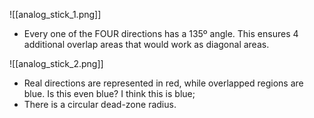  ![[analog_stick_1.png]]
- Every one of the FOUR directions has a 135º angle. This ensures 4 additional overlap areas that would work as diagonal areas.

![[analog_stick_2.png]]
- Real directions are represented in red, while overlapped regions are blue. Is this even blue? I think this is blue;
- There is a circular dead-zone radius.